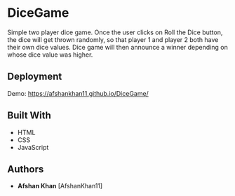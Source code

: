 # DiceGame
Simple two player dice game. Once the user clicks on Roll the Dice button, the dice will get thrown randomly, so that player 1 and player 2 both have their own dice values. Dice game will then announce a winner depending on whose dice value was higher.

## Deployment

Demo: https://afshankhan11.github.io/DiceGame/


## Built With

  * HTML
  * CSS
  * JavaScript


## Authors

  - **Afshan Khan**
    [AfshanKhan11]

